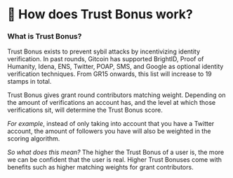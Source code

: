 # 🛂 How does Trust Bonus work?

### **What is Trust Bonus?**

Trust Bonus exists to prevent sybil attacks by incentivizing identity verification. In past rounds, Gitcoin has supported BrightID, Proof of Humanity, Idena, ENS, Twitter, POAP, SMS, and Google as optional identity verification techniques. From GR15 onwards, this list will increase to 19 stamps in total.

Trust Bonus gives grant round contributors matching weight. Depending on the amount of verifications an account has, and the level at which those verifications sit, will determine the Trust Bonus score.

_For example_, instead of only taking into account that you have a Twitter account, the amount of followers you have will also be weighted in the scoring algorithm.

_So what does this mean?_ The higher the Trust Bonus of a user is, the more we can be confident that the user is real. Higher Trust Bonuses come with benefits such as higher matching weights for grant contributors.

